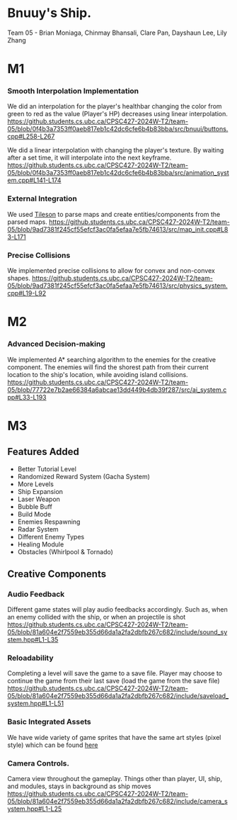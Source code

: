 # Bnuuy's Ship.
Team 05 - Brian Moniaga, Chinmay Bhansali, Clare Pan, Dayshaun Lee, Lily Zhang

# M1

### Smooth Interpolation Implementation

We did an interpolation for the player's healthbar changing the color from green to red as the value (Player's HP) decreases using linear interpolation. https://github.students.cs.ubc.ca/CPSC427-2024W-T2/team-05/blob/0f4b3a7353ff0aeb817eb1c42dc6cfe6b4b83bba/src/bnuui/buttons.cpp#L258-L267

We did a linear interpolation with changing the player's texture. By waiting after a set time, it will interpolate into the next keyframe. https://github.students.cs.ubc.ca/CPSC427-2024W-T2/team-05/blob/0f4b3a7353ff0aeb817eb1c42dc6cfe6b4b83bba/src/animation_system.cpp#L141-L174

### External Integration

We used [Tileson](https://github.com/SSBMTonberry/tileson) to parse maps and create entities/components from the parsed maps.
https://github.students.cs.ubc.ca/CPSC427-2024W-T2/team-05/blob/9ad7381f245cf55efcf3ac0fa5efaa7e5fb74613/src/map_init.cpp#L83-L171

### Precise Collisions

We implemented precise collisions to allow for convex and non-convex shapes.
https://github.students.cs.ubc.ca/CPSC427-2024W-T2/team-05/blob/9ad7381f245cf55efcf3ac0fa5efaa7e5fb74613/src/physics_system.cpp#L19-L92

# M2

### Advanced Decision-making

We implemented A* searching algorithm to the enemies for the creative component. The enemies will find the shorest path from their current location to the ship's location, while avoiding island collisions.
https://github.students.cs.ubc.ca/CPSC427-2024W-T2/team-05/blob/77722e7b2ae66384a6abcae13dd449b4db39f287/src/ai_system.cpp#L33-L193

# M3
## Features Added
- Better Tutorial Level
- Randomized Reward System (Gacha System)
- More Levels
- Ship Expansion
- Laser Weapon
- Bubble Buff
- Build Mode
- Enemies Respawning
- Radar System
- Different Enemy Types
- Healing Module
- Obstacles (Whirlpool & Tornado)

## Creative Components

### Audio Feedback
Different game states will play audio feedbacks accordingly. Such as, when an enemy collided with the ship, or when an projectile is shot
https://github.students.cs.ubc.ca/CPSC427-2024W-T2/team-05/blob/81a604e2f7559eb355d66da1a2fa2dbfb267c682/include/sound_system.hpp#L1-L35

### Reloadability
Completing a level will save the game to a save file. Player may choose to continue the game from their last save (load the game from the save file)
https://github.students.cs.ubc.ca/CPSC427-2024W-T2/team-05/blob/81a604e2f7559eb355d66da1a2fa2dbfb267c682/include/saveload_system.hpp#L1-L51

### Basic Integrated Assets
We have wide variety of game sprites that have the same art styles (pixel style) which can be found [here](https://github.students.cs.ubc.ca/CPSC427-2024W-T2/team-05/tree/81a604e2f7559eb355d66da1a2fa2dbfb267c682/data/textures)

### Camera Controls.
Camera view throughout the gameplay. Things other than player, UI, ship, and modules, stays in background as ship moves
https://github.students.cs.ubc.ca/CPSC427-2024W-T2/team-05/blob/81a604e2f7559eb355d66da1a2fa2dbfb267c682/include/camera_system.hpp#L1-L25

